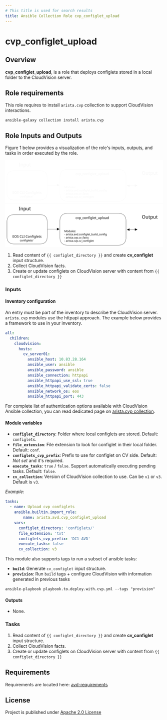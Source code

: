 ```yaml
---
# This title is used for search results
title: Ansible Collection Role cvp_configlet_upload
---
```

<!--
  ~ Copyright (c) 2023-2025 Arista Networks, Inc.
  ~ Use of this source code is governed by the Apache License 2.0
  ~ that can be found in the LICENSE file.
  -->

# cvp_configlet_upload

## Overview

**cvp_configlet_upload**, is a role that deploys configlets stored in a local folder to the CloudVision server.

## Role requirements

This role requires to install `arista.cvp` collection to support CloudVision interactions.

```shell
ansible-galaxy collection install arista.cvp
```

## Role Inputs and Outputs

Figure 1 below provides a visualization of the role's inputs, outputs, and tasks in order executed by the role.

![Figure 1: Ansible Role cvp_configlet_upload](../../../../../docs/_media/cvp_configlet_upload_dark.svg#only-dark)
![Figure 1: Ansible Role cvp_configlet_upload](../../../../../docs/_media/cvp_configlet_upload_light.svg#only-light)

1. Read content of `{{ configlet_directory }}` and create **cv_configlet** input structure.
2. Collect CloudVision facts.
3. Create or update configlets on CloudVision server with content from `{{ configlet_directory }}`

### Inputs

#### Inventory configuration

An entry must be part of the inventory to describe the CloudVision server. `arista.cvp` modules use the httpapi approach. The example below provides a framework to use in your inventory.

```yaml
all:
  children:
    cloudvision:
      hosts:
        cv_server01:
          ansible_host: 10.83.28.164
          ansible_user: ansible
          ansible_password: ansible
          ansible_connection: httpapi
          ansible_httpapi_use_ssl: true
          ansible_httpapi_validate_certs: false
          ansible_network_os: eos
          ansible_httpapi_port: 443
```

For complete list of authentication options available with CloudVision Ansible collection, you can read dedicated page on [arista.cvp collection](https://cvp.avd.sh/en/latest/docs/how-to/cvp-authentication/).

#### Module variables

- **`configlet_directory`**: Folder where local configlets are stored. Default: `configlets`.
- **`file_extension`**: File extension to look for configlet in their local folder. Default: `conf`.
- **`configlets_cvp_prefix`**: Prefix to use for configlet on CV side. Default: *Not set* and it's required.
- **`execute_tasks`**:  `true` / `false`. Support automatically executing pending tasks. Default: `false`.
- **`cv_collection`**: Version of CloudVision collection to use. Can be `v1` or `v3`. Default is `v3`.

*Example*:

```yaml
tasks:
  - name: Upload cvp configlets
    ansible.builtin.import_role:
        name: arista.avd.cvp_configlet_upload
    vars:
      configlet_directory: 'configlets/'
      file_extension: 'txt'
      configlets_cvp_prefix: 'DC1-AVD'
      execute_tasks: false
      cv_collection: v3
```

This module also supports tags to run a subset of ansible tasks:

- **`build`**: Generate `cv_configlet` input structure.
- **`provision`**: Run `build` tags + configure CloudVision with information generated in previous tasks

```shell
ansible-playbook playbook.to.deploy.with.cvp.yml --tags "provision"
```

#### Outputs

- None.

### Tasks

1. Read content of `{{ configlet_directory }}` and create **cv_configlet** input structure.
2. Collect CloudVision facts.
3. Create or update configlets on CloudVision server with content from `{{ configlet_directory }}`

## Requirements

Requirements are located here: [avd-requirements](../../../../../docs/installation/collection-installation.md#python-requirements-installation)

## License

Project is published under [Apache 2.0 License](../../LICENSE)
